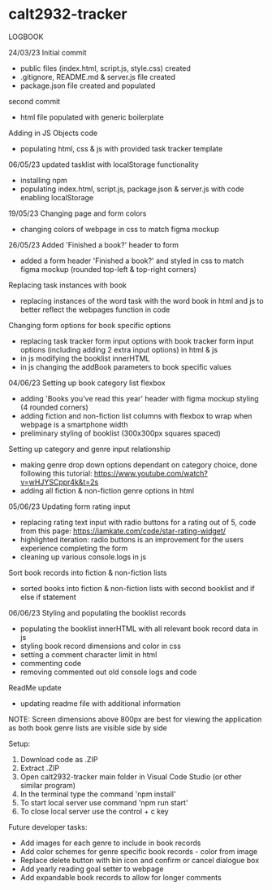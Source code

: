 # calt2932-tracker

LOGBOOK

24/03/23
Initial commit
- public files (index.html, script.js, style.css) created
- .gitignore, README.md & server.js file created
- package.json file created and populated

second commit
- html file populated with generic boilerplate

Adding in JS Objects code
- populating html, css & js with provided task tracker template

06/05/23
updated tasklist with localStorage functionality
- installing npm
- populating index.html, script.js, package.json & server.js with code enabling localStorage

19/05/23
Changing page and form colors
- changing colors of webpage in css to match figma mockup

26/05/23
Added 'Finished a book?' header to form
- added a form header 'Finished a book?' and styled in css to match figma mockup (rounded top-left & top-right corners)

Replacing task instances with book
- replacing instances of the word task with the word book in html and js to better reflect the webpages function in code

Changing form options for book specific options
- replacing task tracker form input options with book tracker form input options (including adding 2 extra input options) in html & js
- in js modifying the booklist innerHTML
- in js changing the addBook parameters to book specific values

04/06/23
Setting up book category list flexbox
- adding 'Books you've read this year' header with figma mockup styling (4 rounded corners)
- adding fiction and non-fiction list columns with flexbox to wrap when webpage is a smartphone width
- preliminary styling of booklist (300x300px squares spaced)

Setting up category and genre input relationship
- making genre drop down options dependant on category choice, done following this tutorial: https://www.youtube.com/watch?v=wHJYSCppr4k&t=2s
- adding all fiction & non-fiction genre options in html

05/06/23
Updating form rating input
- replacing rating text input with radio buttons for a rating out of 5, code from this page: https://iamkate.com/code/star-rating-widget/
- highlighted iteration: radio buttons is an improvement for the users experience completing the form
- cleaning up various console.logs in js

Sort book records into fiction & non-fiction lists
- sorted books into fiction & non-fiction lists with second booklist and if else if statement

06/06/23
Styling and populating the booklist records
- populating the booklist innerHTML with all relevant book record data in js
- styling book record dimensions and color in css
- setting a comment character limit in html
- commenting code
- removing commented out old console logs and code

ReadMe update
- updating readme file with additional information



NOTE:
Screen dimensions above 800px are best for viewing the application as both book genre lists are visible side by side

Setup:
1. Download code as .ZIP
2. Extract .ZIP
3. Open calt2932-tracker main folder in Visual Code Studio (or other similar program) 
4. In the terminal type the command 'npm install'
5. To start local server use command 'npm run start'
6. To close local server use the control + c key


Future developer tasks:
- Add images for each genre to include in book records
- Add color schemes for genre specific book records - color from image
- Replace delete button with bin icon and confirm or cancel dialogue box
- Add yearly reading goal setter to webpage
- Add expandable book records to allow for longer comments